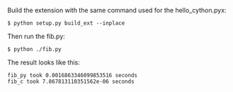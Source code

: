 Build the extension with the same command used for the hello_cython.pyx:

```shell
$ python setup.py build_ext --inplace
```

Then run the fib.py:

```shell
$ python ./fib.py
```

The result looks like this:

```shell
fib_py took 0.0016863346099853516 seconds
fib_c took 7.867813110351562e-06 seconds
```
